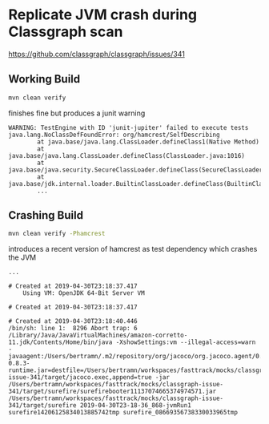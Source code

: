 # Replicate JVM crash during Classgraph scan
 
 https://github.com/classgraph/classgraph/issues/341

## Working Build

```bash
mvn clean verify
```

finishes fine but produces a junit warning

```
WARNING: TestEngine with ID 'junit-jupiter' failed to execute tests
java.lang.NoClassDefFoundError: org/hamcrest/SelfDescribing
        at java.base/java.lang.ClassLoader.defineClass1(Native Method)
        at java.base/java.lang.ClassLoader.defineClass(ClassLoader.java:1016)
        at java.base/java.security.SecureClassLoader.defineClass(SecureClassLoader.java:174)
        at java.base/jdk.internal.loader.BuiltinClassLoader.defineClass(BuiltinClassLoader.java:802)
        ...
```


## Crashing Build

```bash
mvn clean verify -Phamcrest
```

introduces a recent version of hamcrest as test dependency which crashes the JVM

```
...

# Created at 2019-04-30T23:18:37.417
    Using VM: OpenJDK 64-Bit Server VM

# Created at 2019-04-30T23:18:37.417

# Created at 2019-04-30T23:18:40.446
/bin/sh: line 1:  8296 Abort trap: 6           /Library/Java/JavaVirtualMachines/amazon-corretto-11.jdk/Contents/Home/bin/java -XshowSettings:vm --illegal-access=warn -javaagent:/Users/bertramn/.m2/repository/org/jacoco/org.jacoco.agent/0.8.3/org.jacoco.agent-0.8.3-runtime.jar=destfile=/Users/bertramn/workspaces/fasttrack/mocks/classgraph-issue-341/target/jacoco.exec,append=true -jar /Users/bertramn/workspaces/fasttrack/mocks/classgraph-issue-341/target/surefire/surefirebooter11137074665374974571.jar /Users/bertramn/workspaces/fasttrack/mocks/classgraph-issue-341/target/surefire 2019-04-30T23-18-36_868-jvmRun1 surefire14206125834013885742tmp surefire_08669356738330033965tmp

```
